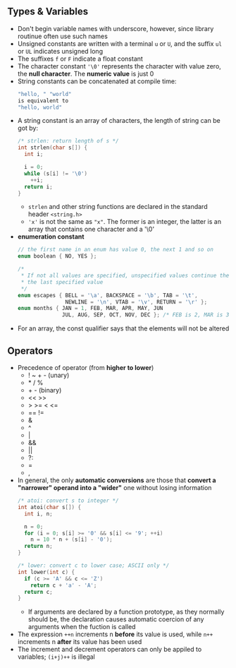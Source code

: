 ## Types & Variables

- Don't begin variable names with underscore, however, since library routinue often use such names
- Unsigned constants are written with a terminal `u` or `U`, and the suffix `ul` or `UL` indicates unsigned long
- The suffixes `f` or `F` indicate a float constant
- The character constant `'\0'` represents the character with value zero, the **null character**. The **numeric value** is just 0
- String constants can be concatenated at compile time:
  ```c
  "hello, " "world"
  is equivalent to
  "hello, world"
  ```
- A string constant is an array of characters, the length of string can be got by:
  ```c
  /* strlen: return length of s */
  int strlen(char s[]) {
    int i;

    i = 0;
    while (s[i] != '\0')
      ++i;
    return i;
  }
  ```
  - `strlen` and other string functions are declared in the standard header `<string.h>`
  - `'x'` is not the same as `"x"`. The former is an integer, the latter is an array that contains one character and a '\0'
- **enumeration constant**
  ```c
  // the first name in an enum has value 0, the next 1 and so on
  enum boolean { NO, YES };

  /*
   * If not all values are specified, unspecified values continue the progression from
   * the last specified value
   */
  enum escapes { BELL = '\a', BACKSPACE = '\b', TAB = '\t',
                 NEWLINE = '\n', VTAB = '\v', RETURN = '\r' };
  enum months { JAN = 1, FEB, MAR, APR, MAY, JUN
                JUL, AUG, SEP, OCT, NOV, DEC }; /* FEB is 2, MAR is 3, etc. */
  ```
- For an array, the const qualifier says that the elements will not be altered

## Operators
- Precedence of operator (from **higher to lower**)
  - ! ~ \+ \- (unary)
  - \* / % 
  - \+ \- (binary)
  - << >>
  - \> >= < <=
  - == !=
  - &
  - ^
  - |
  - &&
  - ||
  - ?:
  - =
  - ,
- In general, the only **automatic conversions** are those that **convert a "narrower" operand into a "wider"** one without losing information
  ```c
  /* atoi: convert s to integer */
  int atoi(char s[]) {
    int i, n;

    n = 0;
    for (i = 0; s[i] >= '0' && s[i] <= '9'; ++i)
      n = 10 * n + (s[i] - '0');
    return n;
  }

  /* lower: convert c to lower case; ASCII only */
  int lower(int c) {
    if (c >= 'A' && c <= 'Z')
      return c + 'a' - 'A';
    return c;
  }
  ```
  - If arguments are declared by a function prototype, as they normally should be, the declaration causes automatic coercion of any arguments when the fuction is called
- The expression `++n` increments n **before** its value is used, while `n++` increments n **after** its value has been used
- The increment and decrement operators can only be appiled to variables; `(i+j)++` is illegal
